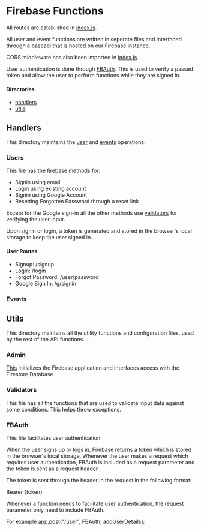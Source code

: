 # Firebase Functions

All routes are established in [index.js](https://github.com/Saakshaat/dequarantine/blob/saakshaat-login-signup/backend/functions/index.js).

All user and event functions are written in seperate files and interfaced through a baseapi that is hosted on our Firebase instance.

CORS middleware has also been imported in [index.js](https://github.com/Saakshaat/dequarantine/blob/saakshaat-login-signup/backend/functions/index.js).

User authentication is done through [FBAuth](https://github.com/Saakshaat/dequarantine/blob/saakshaat-login-signup/backend/functions/util/FBAuth.js). This is used to verify a passed token and allow the user to perform functions while they are signed in.

#### Directories
- [handlers](#handlers)
- [utils](#utils)

## Handlers

This directory maintains the [user](https://github.com/Saakshaat/dequarantine/blob/saakshaat-login-signup/backend/functions/handlers/users.js) and [events](https://github.com/Saakshaat/dequarantine/blob/saakshaat-login-signup/backend/functions/handlers/events.js) operations.


### Users
 
This file has the firebase methods for:
-   Signin using email
-   Login using existing account
-   Signin using Google Account
-   Resetting Forgotten Password through a reset link

Except for the Google sign-in all the other methods use [validators](https://github.com/Saakshaat/dequarantine/blob/saakshaat-login-signup/backend/functions/util/validators.js) for verifying the user input.

Upon signin or login, a token is generated and stored in the browser's local storage to keep the user signed in.

#### User Routes

-   Signup: /signup
-   Login: /login
-   Forgot Password: /user/password
-   Google Sign In: /g/signin

### Events


## Utils
This directory maintains all the utility functions and configuration files, used by the rest of the API functions. 

### Admin

[This](https://github.com/Saakshaat/dequarantine/blob/saakshaat-login-signup/backend/functions/util/admin.js) initializes the Firebase application and interfaces access with the Firestore Database.

### Validators

This file has all the functions that are used to validate input data against some conditions. This helps throw exceptions.


### FBAuth

This file facilitates user authentication. 

When the user signs up or logs in, Firebase returns a token which is stored in the browser's local storage. Whenever the user makes a request which requires user authentication, FBAuth is included as a request parameter and the token is sent as a request header.

The token is sent through the header in the request in the following format:

Bearer {token}

Whenever a function needs to facilitate user authentication, the request parameter only need to include FBAuth. 

For example app.post("/user", FBAuth, addUserDetails);
